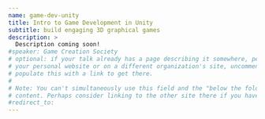 ```yaml
---
name: game-dev-unity
title: Intro to Game Development in Unity
subtitle: build engaging 3D graphical games
description: >
  Description coming soon!
#speaker: Game Creation Society
# optional: if your talk already has a page describing it somewhere, perhaps on
# your personal website or on a different organization's site, uncomment and
# populate this with a link to get there.
#
# Note: You can't simultaneously use this field and the "below the fold"
# content. Perhaps consider linking to the other site there if you have to.
#redirect_to:
---
```

